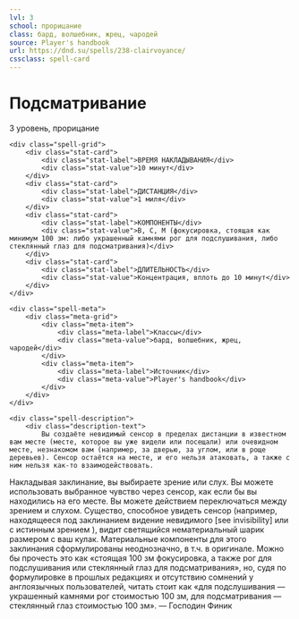 ```yaml
---
lvl: 3
school: прорицание
class: бард, волшебник, жрец, чародей
source: Player's handbook
url: https://dnd.su/spells/238-clairvoyance/
cssclass: spell-card
---
```


<div class="spell-container">
    <div class="spell-header">
        <h1 class="spell-name">Подсматривание</h1>
        <div class="spell-level">3 уровень, прорицание</div>
    </div>
    
    <div class="spell-grid">
        <div class="stat-card">
            <div class="stat-label">ВРЕМЯ НАКЛАДЫВАНИЯ</div>
            <div class="stat-value">10 минут</div>
        </div>
        <div class="stat-card">
            <div class="stat-label">ДИСТАНЦИЯ</div>
            <div class="stat-value">1 миля</div>
        </div>
        <div class="stat-card">
            <div class="stat-label">КОМПОНЕНТЫ</div>
            <div class="stat-value">В, С, М (фокусировка, стоящая как минимум 100 зм: либо украшенный камнями рог для подслушивания, либо стеклянный глаз для подсматривания)</div>
        </div>
        <div class="stat-card">
            <div class="stat-label">ДЛИТЕЛЬНОСТЬ</div>
            <div class="stat-value">Концентрация, вплоть до 10 минут</div>
        </div>
    </div>
    
    <div class="spell-meta">
        <div class="meta-grid">
            <div class="meta-item">
                <div class="meta-label">Классы</div>
                <div class="meta-value">бард, волшебник, жрец, чародей</div>
            </div>
            <div class="meta-item">
                <div class="meta-label">Источник</div>
                <div class="meta-value">Player's handbook</div>
            </div>
        </div>
    </div>
    
    <div class="spell-description">
        <div class="description-text">
            Вы создаёте невидимый сенсор в пределах дистанции в известном вам месте (месте, которое вы уже видели или посещали) или очевидном месте, незнакомом вам (например, за дверью, за углом, или в роще деревьев). Сенсор остаётся на месте, и его нельзя атаковать, а также с ним нельзя как-то взаимодействовать.
Накладывая заклинание, вы выбираете зрение или слух. Вы можете использовать выбранное чувство через сенсор, как если бы вы находились на его месте. Вы можете действием переключаться между зрением и слухом.
Существо, способное увидеть сенсор (например, находящееся под заклинанием видение невидимого [see invisibility] или с истинным зрением ), видит светящийся нематериальный шарик размером с ваш кулак.
Материальные компоненты для этого заклинания сформулированы неоднозначно, в т.ч. в оригинале. Можно бы прочесть это как «стоящая 100 зм фокусировка, а также рог для подслушивания или стеклянный глаз для подсматривания», но, судя по формулировке в прошлых редакциях и отсутствию сомнений у англоязычных пользователей, читать стоит как «для подслушивания — украшенный камнями рог стоимостью 100 зм, для подсматривания — стеклянный глаз стоимостью 100 зм». — Господин Финик
        </div>
    </div>
</div>